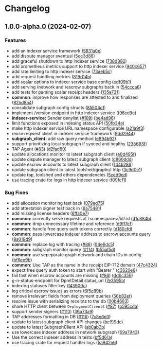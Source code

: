 # Changelog

## 1.0.0-alpha.0 (2024-02-07)


### Features

* add an indexer service framework ([5831a0e](https://github.com/aasseman/indexer-rs/commit/5831a0e7c02d4a405945cde7d0cdef5ee06935c1))
* add dispute manager eventual ([5ee3d86](https://github.com/aasseman/indexer-rs/commit/5ee3d86f5454a9252bd7dc8aff34517d8eb3a824))
* add graceful shutdown to http indexer service ([738d882](https://github.com/aasseman/indexer-rs/commit/738d8824b5ec93c8890c40e092270347107fe140))
* add prometheus metrics support to http indexer service ([940c657](https://github.com/aasseman/indexer-rs/commit/940c65767d9fc8041edf07ae360154de174ed8a9))
* add rate limiting to http indexer service ([73aeb5c](https://github.com/aasseman/indexer-rs/commit/73aeb5cf0df4713c38f1e3296e293a42201654be))
* add request handling metrics ([819d14b](https://github.com/aasseman/indexer-rs/commit/819d14b234aea0d498566d06936458bcedc61cc6))
* add scalar options to indexer service base config ([edf09b1](https://github.com/aasseman/indexer-rs/commit/edf09b19903b83441a37e04d7ac869071cf32825))
* add serving /network and /escrow subgraphs back in ([54ccca6](https://github.com/aasseman/indexer-rs/commit/54ccca6ff9facd42f7b7097f7d42ac5d7e175c8c))
* add tests for parsing scalar receipt headers ([135a721](https://github.com/aasseman/indexer-rs/commit/135a721db40d822ecd5708f1e04d1b6c0ebea7b8))
* **common:** improve how responses are attested to and finalized ([82bd8a4](https://github.com/aasseman/indexer-rs/commit/82bd8a4668b58b0b438f14490983e723f49554f5))
* consolidate subgraph config structs ([85504c1](https://github.com/aasseman/indexer-rs/commit/85504c1d40a3e1dbd87637e79f45e33dbdd62c05))
* implement /version endpoint in http indexer service ([f96cd9c](https://github.com/aasseman/indexer-rs/commit/f96cd9c0a4cafb5efe508b0aab8688ccc3b7255a))
* **indexer-service:** Sender denylist ([#109](https://github.com/aasseman/indexer-rs/issues/109)) ([be4ad96](https://github.com/aasseman/indexer-rs/commit/be4ad96411c4c7683885391af671352e838f9ace))
* limit functions exposed in indexing status API ([50fb34e](https://github.com/aasseman/indexer-rs/commit/50fb34e7e349d127b1e643456f416e8fe4b3a0ef))
* make http indexer service URL namespace configurable ([a21a9f3](https://github.com/aasseman/indexer-rs/commit/a21a9f35396814422e6c713251f5e4b603e7f557))
* reuse reqwest client in indexer service framework ([9dd2944](https://github.com/aasseman/indexer-rs/commit/9dd294478500eba297cc36d438fb7da144ef36a6))
* **subgraph_client:** add raw query method ([e894b92](https://github.com/aasseman/indexer-rs/commit/e894b92e7b6d4e60a5a1b7bf5e55968fb239f50c))
* support prioritizing local subgraph if synced and healthy ([235693f](https://github.com/aasseman/indexer-rs/commit/235693f0529f3ec157aca2cea77b2f3c5a13c1eb))
* TAP Agent ([#83](https://github.com/aasseman/indexer-rs/issues/83)) ([d2fad80](https://github.com/aasseman/indexer-rs/commit/d2fad801a00d97acd5b88f87b806d58aaf6b2573))
* update allocations monitor to latest subgraph client ([e0d495f](https://github.com/aasseman/indexer-rs/commit/e0d495fe70da2586a0cd719e80f53c98db42ad1d))
* update dispute manager to latest subgraph client ([d860ddd](https://github.com/aasseman/indexer-rs/commit/d860ddd86992c3577e70f14ac7f655deb76bf37a))
* update escrow accounts to latest subgraph client ([144b286](https://github.com/aasseman/indexer-rs/commit/144b286cb643c271a8a4f02dad3c9e53113a1d23))
* update subgraph client to latest toolshed/graphql-http ([3c9d0e1](https://github.com/aasseman/indexer-rs/commit/3c9d0e17f6b39a445c1b22f65799a904651ea8cb))
* update tap, toolshed and ethers dependencies ([5ced9ed](https://github.com/aasseman/indexer-rs/commit/5ced9ed461e760f410d1c4394e6a64ea42012948))
* use tracing crate for logs in http indexer service ([f09fcf1](https://github.com/aasseman/indexer-rs/commit/f09fcf10b3c5459607dc35847bca46e8b3349f7c))


### Bug Fixes

* add allocation monitoring test back ([079ed75](https://github.com/aasseman/indexer-rs/commit/079ed752bb01ccf8f0213d28b126b30e7663475b))
* add attestation signer test back in ([8a75481](https://github.com/aasseman/indexer-rs/commit/8a7548168c68cfa30c0f58154ac4ec1253c1b22f))
* add missing license headers ([6ffa0e7](https://github.com/aasseman/indexer-rs/commit/6ffa0e7c6fc654687450e68d649eef120f1a7a87))
* **common:** correctly serve requests at /&lt;namespace&gt;/id/:id ([d1c884b](https://github.com/aasseman/indexer-rs/commit/d1c884b467f0f11ab5622240b7ed88b03b405ee5))
* **common:** drop unnecessary lifetime and reference ([d9ff7ef](https://github.com/aasseman/indexer-rs/commit/d9ff7ef845224f36b2406464f9222ab68219c599))
* **common:** handle free query auth tokens correctly ([d180cfd](https://github.com/aasseman/indexer-rs/commit/d180cfd55b390fd9c9994c990be83417af6dee70))
* **common:** pass lowercase indexer address to escrow accounts query ([8a019d9](https://github.com/aasseman/indexer-rs/commit/8a019d9e2015b50794b9911ca6ef94ed5d7e2a79))
* **common:** replace log with tracing ([#88](https://github.com/aasseman/indexer-rs/issues/88)) ([64e9dc5](https://github.com/aasseman/indexer-rs/commit/64e9dc54752906c34c603489b18edf0a55a2f8b9))
* **common:** subgraph monitor query ([#114](https://github.com/aasseman/indexer-rs/issues/114)) ([b55af5d](https://github.com/aasseman/indexer-rs/commit/b55af5d3805200771df8b364db6f8f5a74537581))
* **common:** use sepeparate graph network and chain IDs in config ([bf6ee9b](https://github.com/aasseman/indexer-rs/commit/bf6ee9b33343f671aa3501cfba8da88c5f2ce03c))
* **common:** Use TAP as the name in the receipt EIP-712 domain ([47c4324](https://github.com/aasseman/indexer-rs/commit/47c4324b4367b76f2353d96e2d5f24c92dc0ba5c))
* expect free query auth token to start with "Bearer " ([c3620e8](https://github.com/aasseman/indexer-rs/commit/c3620e88e9b68618d51cd280a905040ea6fd751d))
* fail fast when escrow accounts are missing ([#86](https://github.com/aasseman/indexer-rs/issues/86)) ([dd6c356](https://github.com/aasseman/indexer-rs/commit/dd6c3563b3e88160cca44194a999b277f9ac9ee6))
* g-n-status-endpoint for DpmtDetail status_url ([7e3595b](https://github.com/aasseman/indexer-rs/commit/7e3595b4543b3737f1a42c3b4b014946f18f68e2))
* indexing statuses filter key ([f43900c](https://github.com/aasseman/indexer-rs/commit/f43900c571f05062e87d62d2a86d96ce35e7159b))
* log critical escrow issues as errors ([6f5c89b](https://github.com/aasseman/indexer-rs/commit/6f5c89ba6d0b7073d0d10c8455cee54ab9ddff8d))
* remove irrelevant fields from deployment queries ([56b82ef](https://github.com/aasseman/indexer-rs/commit/56b82ef3f9200209f648dbe02f626c6f321df678))
* resolve issue with serializing receipts to the db ([00b4683](https://github.com/aasseman/indexer-rs/commit/00b4683cb2c37573e411d7e2c987c17b8ec6b7bc))
* share HTTP client between `DeploymentClient`s ([#87](https://github.com/aasseman/indexer-rs/issues/87)) ([b595cda](https://github.com/aasseman/indexer-rs/commit/b595cda678844c52e805be37cc8b75155e07d9ed))
* support sender signers ([#110](https://github.com/aasseman/indexer-rs/issues/110)) ([36a73a9](https://github.com/aasseman/indexer-rs/commit/36a73a91393423011d39b69d6247a54fc4d3d95d))
* TAP addresses formatting in DB ([#116](https://github.com/aasseman/indexer-rs/issues/116)) ([7c8e6e0](https://github.com/aasseman/indexer-rs/commit/7c8e6e0da43493644080d83480f27cefc222a858))
* update to latest subgraph client API changes ([bcf99dc](https://github.com/aasseman/indexer-rs/commit/bcf99dc7ee2adde19ccc226b63f46980c6b2b898))
* update to latest SubgraphClient API ([ab0ab3b](https://github.com/aasseman/indexer-rs/commit/ab0ab3b86dc378845ae48bea7ff2006113a3010a))
* use lowercase indexer address in network subgraph ([69a7943](https://github.com/aasseman/indexer-rs/commit/69a7943c72c3a91525cb8d4932a212e5733710a7))
* Use the correct indexer address in tests ([bf5d61a](https://github.com/aasseman/indexer-rs/commit/bf5d61a4c5e53f011e6f6dc9dc1a2705f5e8f6ec))
* use tracing crate for request handler logs ([5a94256](https://github.com/aasseman/indexer-rs/commit/5a94256c5ccedd36ff5366b2480bd5cdbf2bef34))
